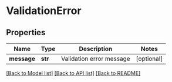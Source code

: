 # ValidationError

## Properties
Name | Type | Description | Notes
------------ | ------------- | ------------- | -------------
**message** | **str** | Validation error message | [optional] 

[[Back to Model list]](../README.md#documentation-for-models) [[Back to API list]](../README.md#documentation-for-api-endpoints) [[Back to README]](../README.md)


